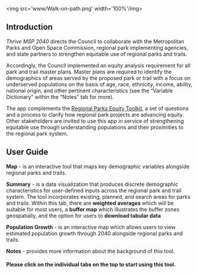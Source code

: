 
<img src='www/Walk-on-path.png' width='100%'/img>

## Introduction

*Thrive MSP 2040* directs the Council to collaborate with the
Metropolitan Parks and Open Space Commission, regional park implementing
agencies, and state partners to strengthen equitable use of regional
parks and trails.

Accordingly, the Council implemented an equity analysis requirement for
all park and trail master plans. Master plans are required to identify
the demographics of areas served by the proposed park or trail with a
focus on underserved populations on the basis of age, race, ethnicity,
income, ability, national origin, and other pertinent characteristics
(see the “Variable Dictionary” within the “Notes” tab for more).

The app complements the [Regional Parks Equity
Toolkit](https://metrocouncil.org/parks/Planning/Parks-Equity-Toolkit.aspx),
a set of questions and a process to clarify how regional park projects
are advancing equity. Other stakeholders are invited to use this app in
service of strengthening equitable use through understanding populations
and their proximities to the regional park system.

## User Guide

**Map** - is an interactive tool that maps key demographic variables
alongside regional parks and trails.

**Summary** - is a data visualization that produces discrete demographic
characteristics for user-defined inputs across the regional park and
trail system. The tool incorporates existing, planned, and search areas
for parks and trails. Within this tab, there are **weighted averages**
which will be suitable for most users, a **buffer map** which
illustrates the buffer zones geospatially, and the option for users to
**download tabular data**

**Population Growth** - is an interactive map which allows users to view
estimated population growth through 2040 alongside regional parks and
trails.

**Notes** - provides more information about the background of this tool.

#### **Please click on the individual tabs on the top to start using this tool.**
